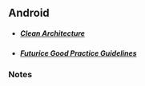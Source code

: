 ## Android

 - ##### [Clean Architecture](https://8thlight.com/blog/uncle-bob/2012/08/13/the-clean-architecture.html)
 - ##### [Futurice Good Practice Guidelines](https://github.com/futurice/android-best-practicess)

### Notes
